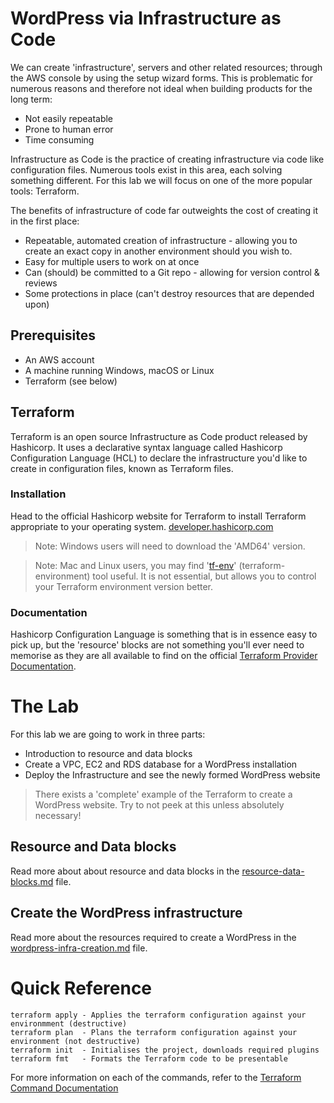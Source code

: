 # WordPress via Infrastructure as Code

We can create 'infrastructure', servers and other related resources; through the AWS console by using the setup wizard forms. This is problematic for numerous reasons and therefore not ideal when building products for the long term:

- Not easily repeatable
- Prone to human error
- Time consuming

Infrastructure as Code is the practice of creating infrastructure via code like configuration files. Numerous tools exist in this area, each solving something different. For this lab we will focus on one of the more popular tools: Terraform.

The benefits of infrastructure of code far outweights the cost of creating it in the first place:

- Repeatable, automated creation of infrastructure - allowing you to create an exact copy in another environment should you wish to.
- Easy for multiple users to work on at once
- Can (should) be committed to a Git repo - allowing for version control & reviews
- Some protections in place (can't destroy resources that are depended upon)

## Prerequisites

- An AWS account
- A machine running Windows, macOS or Linux
- Terraform (see below)

## Terraform

Terraform is an open source Infrastructure as Code product released by Hashicorp.
It uses a declarative syntax language called Hashicorp Configuration Language (HCL) to declare the infrastructure you'd like to create in configuration files, known as Terraform files.

### Installation
Head to the official Hashicorp website for Terraform to install Terraform appropriate to your operating system.
[developer.hashicorp.com](https://developer.hashicorp.com/terraform/downloads?product_intent=terraform)

> Note: Windows users will need to download the 'AMD64' version.

> Note: Mac and Linux users, you may find '[tf-env](https://github.com/tfutils/tfenv)' (terraform-environment) tool useful. It is not essential, but allows you to control your Terraform environment version better. 

### Documentation

Hashicorp Configuration Language is something that is in essence easy to pick up, but the 'resource' blocks are not something you'll ever need to memorise as they are all available to find on the official [Terraform Provider Documentation](https://registry.terraform.io/providers/hashicorp/aws/latest/docs).

# The Lab

For this lab we are going to work in three parts:

- Introduction to resource and data blocks
- Create a VPC, EC2 and RDS database for a WordPress installation
- Deploy the Infrastructure and see the newly formed WordPress website

> There exists a 'complete' example of the Terraform to create a WordPress website. Try to not peek at this unless absolutely necessary! 

## Resource and Data blocks

Read more about about resource and data blocks in the [resource-data-blocks.md](resource-data-blocks.md) file.

## Create the WordPress infrastructure

Read more about the resources required to create a WordPress in the [wordpress-infra-creation.md](wordpress-infra-creation.md) file.


# Quick Reference

    terraform apply - Applies the terraform configuration against your environmment (destructive)
    terraform plan  - Plans the terraform configuration against your environment (not destructive)
    terraform init  - Initialises the project, downloads required plugins
    terraform fmt   - Formats the Terraform code to be presentable

For more information on each of the commands, refer to the [Terraform Command Documentation](https://developer.hashicorp.com/terraform/cli/commands)

